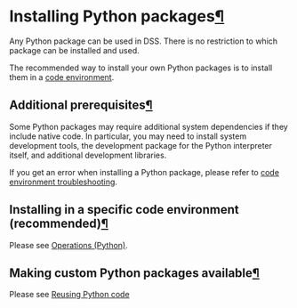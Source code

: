 Installing Python packages[¶](#installing-python-packages "Permalink to this heading")
======================================================================================


Any Python package can be used in DSS. There is no restriction to which package can be installed and used.


The recommended way to install your own Python packages is to install them in a [code environment](../code-envs/index.html).



Additional prerequisites[¶](#additional-prerequisites "Permalink to this heading")
----------------------------------------------------------------------------------


Some Python packages may require additional system dependencies if they include native code.
In particular, you may need to install system development tools, the development package for the Python interpreter itself, and additional development libraries.


If you get an error when installing a Python package, please refer to [code environment troubleshooting](../code-envs/troubleshooting.html).




Installing in a specific code environment (recommended)[¶](#installing-in-a-specific-code-environment-recommended "Permalink to this heading")
----------------------------------------------------------------------------------------------------------------------------------------------


Please see [Operations (Python)](../code-envs/operations-python.html).




Making custom Python packages available[¶](#making-custom-python-packages-available "Permalink to this heading")
----------------------------------------------------------------------------------------------------------------


Please see [Reusing Python code](reusing-code.html)